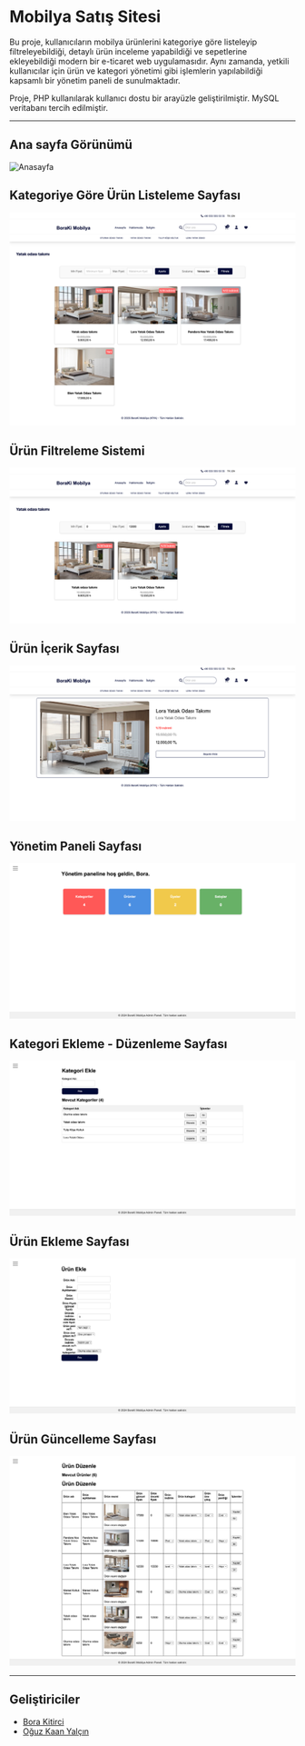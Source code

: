 # Mobilya Satış Sitesi

Bu proje, kullanıcıların mobilya ürünlerini kategoriye göre listeleyip filtreleyebildiği, detaylı ürün inceleme yapabildiği ve sepetlerine ekleyebildiği modern bir e-ticaret web uygulamasıdır. Aynı zamanda, yetkili kullanıcılar için ürün ve kategori yönetimi gibi işlemlerin yapılabildiği kapsamlı bir yönetim paneli de sunulmaktadır.

Proje, PHP kullanılarak kullanıcı dostu bir arayüzle geliştirilmiştir. MySQL veritabanı tercih edilmiştir.

---

## Ana sayfa Görünümü

![Anasayfa](images/1.png)

## Kategoriye Göre Ürün Listeleme Sayfası

![Ürün Listeleme Sayfası](images/2.png)

## Ürün Filtreleme Sistemi

![Ürün Filtreleme Sistemi](images/3.png)

## Ürün İçerik Sayfası

![Ürün İçerik Sayfası](images/4.png)

## Yönetim Paneli Sayfası

![Yönetim Paneli Sayfası](images/5.png)

## Kategori Ekleme - Düzenleme Sayfası

![Kategori Ekleme - Düzenleme Sayfası](images/6.png)

## Ürün Ekleme Sayfası

![Ürün Ekleme Sayfası](images/7.png)

## Ürün Güncelleme Sayfası

![Ürün Güncelleme Sayfası](images/8.png)

---

## Geliştiriciler

- [Bora Kitirci](https://github.com/borakitirci)
- [Oğuz Kaan Yalçın](https://github.com/oguzkaanyalcin)
